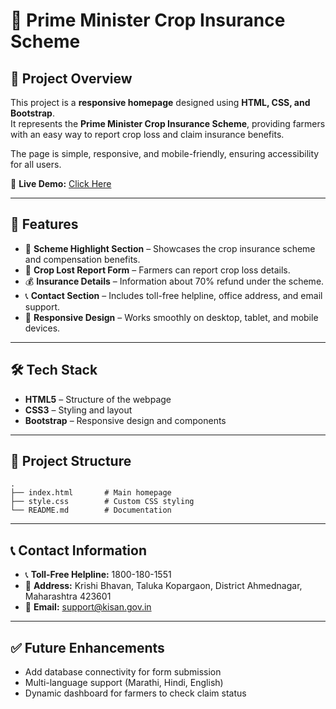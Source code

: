 # 🌾 Prime Minister Crop Insurance Scheme  

## 📌 Project Overview  
This project is a **responsive homepage** designed using **HTML, CSS, and Bootstrap**.  
It represents the **Prime Minister Crop Insurance Scheme**, providing farmers with an easy way to report crop loss and claim insurance benefits.  

The page is simple, responsive, and mobile-friendly, ensuring accessibility for all users.  

🔗 **Live Demo:** [Click Here](https://web-technology-1.netlify.app/)  

---

## 🚀 Features  
- 📢 **Scheme Highlight Section** – Showcases the crop insurance scheme and compensation benefits.  
- 📝 **Crop Lost Report Form** – Farmers can report crop loss details.  
- 💰 **Insurance Details** – Information about 70% refund under the scheme.  
- 📞 **Contact Section** – Includes toll-free helpline, office address, and email support.  
- 📱 **Responsive Design** – Works smoothly on desktop, tablet, and mobile devices.  

---

## 🛠️ Tech Stack  
- **HTML5** – Structure of the webpage  
- **CSS3** – Styling and layout  
- **Bootstrap** – Responsive design and components  

---

## 📂 Project Structure  
```
.
├── index.html       # Main homepage
├── style.css        # Custom CSS styling
└── README.md        # Documentation
```

---

## 📞 Contact Information  
- 📞 **Toll-Free Helpline:** 1800-180-1551  
- 📍 **Address:** Krishi Bhavan, Taluka Kopargaon, District Ahmednagar, Maharashtra 423601  
- 📧 **Email:** support@kisan.gov.in  

---

## ✅ Future Enhancements  
- Add database connectivity for form submission  
- Multi-language support (Marathi, Hindi, English)  
- Dynamic dashboard for farmers to check claim status  
